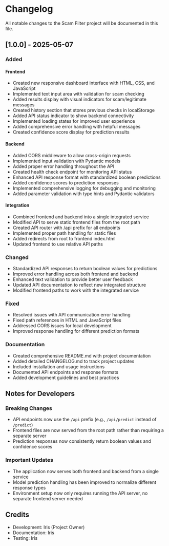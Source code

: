 # Changelog

All notable changes to the Scam Filter project will be documented in this file.

## [1.0.0] - 2025-05-07

### Added

#### Frontend
- Created new responsive dashboard interface with HTML, CSS, and JavaScript
- Implemented text input area with validation for scam checking
- Added results display with visual indicators for scam/legitimate messages
- Created history section that stores previous checks in localStorage
- Added API status indicator to show backend connectivity
- Implemented loading states for improved user experience
- Added comprehensive error handling with helpful messages
- Created confidence score display for prediction results

#### Backend
- Added CORS middleware to allow cross-origin requests
- Implemented input validation with Pydantic models
- Added proper error handling throughout the API
- Created health check endpoint for monitoring API status
- Enhanced API response format with standardized boolean predictions
- Added confidence scores to prediction responses
- Implemented comprehensive logging for debugging and monitoring
- Added parameter validation with type hints and Pydantic validators

#### Integration
- Combined frontend and backend into a single integrated service
- Modified API to serve static frontend files from the root path
- Created API router with /api prefix for all endpoints
- Implemented proper path handling for static files
- Added redirects from root to frontend index.html
- Updated frontend to use relative API paths

### Changed
- Standardized API responses to return boolean values for predictions
- Improved error handling across both frontend and backend
- Enhanced text validation to provide better user feedback
- Updated API documentation to reflect new integrated structure
- Modified frontend paths to work with the integrated service

### Fixed
- Resolved issues with API communication error handling
- Fixed path references in HTML and JavaScript files
- Addressed CORS issues for local development
- Improved response handling for different prediction formats

### Documentation
- Created comprehensive README.md with project documentation
- Added detailed CHANGELOG.md to track project updates
- Included installation and usage instructions
- Documented API endpoints and response formats
- Added development guidelines and best practices

## Notes for Developers

### Breaking Changes
- API endpoints now use the `/api` prefix (e.g., `/api/predict` instead of `/predict`)
- Frontend files are now served from the root path rather than requiring a separate server
- Prediction responses now consistently return boolean values and confidence scores

### Important Updates
- The application now serves both frontend and backend from a single service
- Model prediction handling has been improved to normalize different response types
- Environment setup now only requires running the API server, no separate frontend server needed

## Credits

- Development: Iris (Project Owner)
- Documentation: Iris 
- Testing: Iris


